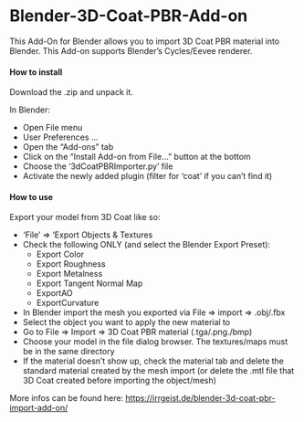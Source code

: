 # Blender-3D-Coat-PBR-Add-on
This Add-On for Blender allows you to import 3D Coat PBR material into Blender. This Add-on supports Blender’s Cycles/Eevee renderer.

#### **How to install**

Download the .zip and unpack it.

In Blender:

- Open File menu
- User Preferences …
- Open the “Add-ons” tab
- Click on the “Install Add-on from File…” button at the bottom
- Choose the ‘3dCoatPBRImporter.py’ file
- Activate the newly added plugin (filter for ‘coat’ if you can’t find it)

#### **How to use**

Export your model from 3D Coat like so:

- ‘File’ => ‘Export Objects & Textures
- Check the following ONLY (and select the Blender Export Preset):
  - Export Color
  - Export Roughness
  - Export Metalness
  - Export Tangent Normal Map
  - ExportAO
  - ExportCurvature
- In Blender import the mesh you exported via File => import => .obj/.fbx
- Select the object you want to apply the new material to
- Go to File => Import => 3D Coat PBR material (.tga/.png./bmp)
- Choose your model in the file dialog browser. The textures/maps must be in the same directory
- If the material doesn’t show up, check the material tab and delete the standard material created by the mesh import (or delete the .mtl file that 3D Coat created before importing the object/mesh)

More infos can be found here: https://irrgeist.de/blender-3d-coat-pbr-import-add-on/
